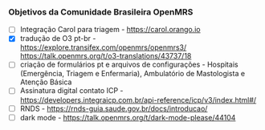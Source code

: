 ### Objetivos da Comunidade Brasileira OpenMRS

- [ ] Integração Carol para triagem - https://carol.orango.io
- [x] tradução de O3 pt-br - https://explore.transifex.com/openmrs/openmrs3/ https://talk.openmrs.org/t/o3-translations/43737/18
- [ ] criação de formulários pt e arquivos de configurações - Hospitais (Emergência, Triagem e Enfermaria), Ambulatório de Mastologista e Atenção Básica
- [ ] Assinatura digital contato ICP - https://developers.integraicp.com.br/api-reference/icp/v3/index.html#/
- [ ] RNDS - https://rnds-guia.saude.gov.br/docs/introducao/
- [ ] dark mode - https://talk.openmrs.org/t/dark-mode-please/44104
